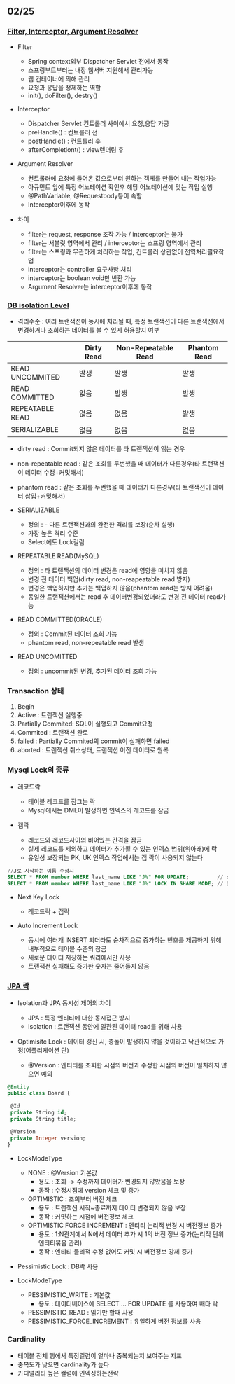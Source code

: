 ## 02/25

### [Filter, Interceptor, Argument Resolver](https://velog.io/@dlduq29/Filter-Interceptor-Argument-Resolver)
 - Filter
   - Spring context외부 Dispatcher Servlet 전에서 동작
   - 스프링부트부터는 내장 웹서버 지원해서 관리가능
   - 웹 컨테이너에 의해 관리
   - 요청과 응답을 정제하는 역할
   - init(), doFilter(), destry()

 - Interceptor
   - Dispatcher Servlet 컨트롤러 사이에서 요청,응답 가공
   - preHandle() : 컨트롤러 전
   - postHandle() : 컨트롤러 후
   - afterCompletiont() : view렌더링 후

 - Argument Resolver
   - 컨트롤러에 요청에 들어온 값으로부터 원하는 객체를 만들어 내는 작업가능
   - 아규먼트 앞에 특정 어노테이션 확인후 해당 어노테이션에 맞는 작업 실행
   - @PathVariable, @Requestbody등이 속함
   - Interceptor이후에 동작

 - 차이
   - filter는 request, response 조작 가능 / interceptor는 불가
   - filter는 서블릿 영역에서 관리 / interceptor는 스프링 영역에서 관리
   - filter는 스프링과 무관하게 처리하는 작업, 컨트롤러 상관없이 전역처리필요작업
   - interceptor는 controller 요구사항 처리
   - interceptor는 boolean void만 반환 가능
   - Argument Resolver는 interceptor이후에 동작

### [DB isolation Level](https://mangkyu.tistory.com/299)
- 격리수준 : 여러 트랜잭션이 동시에 처리될 때, 특정 트랜잭션이 다른 트랜잭션에서 변경하거나 조회하는 데이터를 볼 수 있게 허용할지 여부

|   |Dirty Read|Non-Repeatable Read|Phantom Read|
|------|--------|--------|--------|
|READ UNCOMMITED|발생|발생|발생|
|READ COMMITTED|없음|발생|발생|
|REPEATABLE READ|없음|없음|발생|
|SERIALIZABLE|없음|없음|없음|

- dirty read : Commit되지 않은 데이터를 타 트랜잭션이 읽는 경우
- non-repeatable read : 같은 조회를 두번했을 때 데이터가 다른경우(타 트랜잭션이 데이터 수정+커밋해서)
- phantom read : 같은 조회를 두번했을 때 데이터가 다른경우(타 트랜잭션이 데이터 삽입+커밋해서)

- SERIALIZABLE 
   - 정의 : - 다른 트랜잭션과의 완전한 격리를 보장(순차 실행)
   - 가장 높은 격리 수준
   - Select에도 Lock걸림

- REPEATABLE READ(MySQL)
   - 정의 : 타 트랜잭션의 데이터 변경은 read에 영향을 미치지 않음
   - 변경 전 데이터 백업(dirty read, non-reapeatable read 방지)
   - 변경은 백업하지만 추가는 백업하지 않음(phantom read는 방지 어려움)
   - 동일한 트랜잭션에서는 read 후 데이터변경되었더라도 변경 전 데이터 read가능


- READ COMMITTED(ORACLE)
   - 정의 : Commit된 데이터 조회 가능
   - phantom read, non-repeatable read 발생

- READ UNCOMITTED
   - 정의 : uncommit된 변경, 추가된 데이터 조회 가능

### Transaction 상태
1. Begin
2. Active : 트랜잭션 실행중
3. Partially Commited: SQL이 실행되고 Commit요청
4. Commited : 트랜잭션 완로
5. failed : Partially Commited의 commit이 실패하면 failed
6. aborted : 트랜잭션 취소상태, 트랜잭션 이전 데이터로 원복

### Mysql Lock의 종류
- 레코드락
   - 테이블 레코드를 잠그는 락
   - Mysql에서는 DML이 발생하면 인덱스의 레코드를 잠금

- 갭락
   - 레코드와 레코드사이의 비어있는 간격을 잠금
   - 실제 레코드를 제외하고 데이터가 추가될 수 있는 인덱스 범위(위아래)에 락
   - 유일성 보장되는 PK, UK 인덱스 작업에서는 갭 락이 사용되지 않는다
```sql
//J로 시작하는 이름 수정시
SELECT * FROM member WHERE last_name LIKE "J%" FOR UPDATE;         // 쓰기 잠금(베타락)
SELECT * FROM member WHERE last_name LIKE "J%" LOCK IN SHARE MODE; // 읽기 잠금(공유락)
```
- Next Key Lock
    - 레코드락 + 갭락

- Auto Increment Lock
    - 동시에 여러개 INSERT 되더라도 순차적으로 증가하는 번호를 제공하기 위해 내부적으로 테이블 수준의 잠금
    - 새로운 데이터 저장하는 쿼리에서만 사용
    - 트랜잭션 실패해도 증가한 숫자는 줄어들지 않음

### [JPA 락](https://hudi.blog/jpa-concurrency-control-optimistic-lock-and-pessimistic-lock/)
- Isolation과 JPA 동시성 제어의 차이
   - JPA : 특정 엔티티에 대한 동시접근 방지
   - Isolation : 트랜잭션 동안에 일관된 데이터 read를 위해 사용

- Optimisitc Lock : 데이터 갱신 시, 충돌이 발생하지 않을 것이라고 낙관적으로 가정(어플리케이션 단)
    - @Version : 엔티티를 조회한 시점의 버전과 수정한 시점의 버전이 일치하지 않으면 예외
 ```sql
@Entity
public class Board {

  @Id
  private String id;
  private String title;

  @Version
  private Integer version;
}
 ```
 - LockModeType
   - NONE : @Version 기본값
      - 용도 : 조회 -> 수정까지 데이터가 변경되지 않았음을 보장
      - 동작 : 수정시점에 version 체크 및 증가
   - OPTIMISTIC : 조회부터 버전 체크
      - 용도 : 트랜잭션 시작~종료까지 데이터 변경되지 않음 보장
      - 동작 : 커밋하는 시점에 버전정보 체크
   - OPTIMISTIC FORCE INCREMENT : 엔티티 논리적 변경 시 버전정보 증가
      - 용도 : 1:N관계에서 N에서 데이터 추가 시 1의 버전 정보 증가(논리적 단위 엔티티묶음 관리)
      - 동작 : 엔티티 물리적 수정 없어도 커밋 시 버전정보 강제 증가

- Pessimistic Lock : DB락 사용
 - LockModeType
   - PESSIMISTIC_WRITE : 기본값
      - 용도 : 데이터베이스에 SELECT ... FOR UPDATE 를 사용하여 배타 락
   - PESSIMISTIC_READ : 읽기만 할때 사용
   - PESSIMISTIC_FORCE_INCREMENT : 유일하게 버전 정보를 사용

### Cardinality
 - 테이블 전체 행에서 특정컬럼이 얼마나 중복되는지 보여주는 지표
 - 중복도가 낮으면 cardinality가 높다
 - 카디널리티 높은 컬럼에 인덱싱하는전략